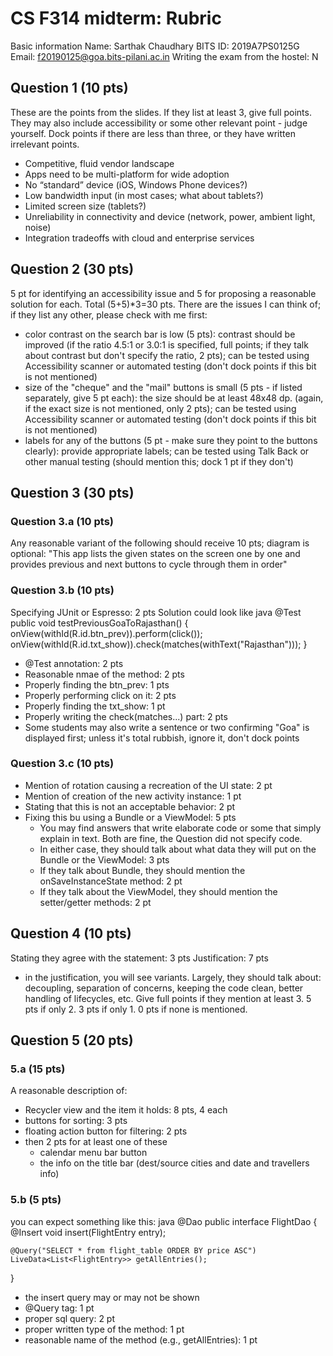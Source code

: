 # CS F314 midterm: Rubric
Basic information
Name: Sarthak Chaudhary
BITS ID: 2019A7PS0125G
Email: f20190125@goa.bits-pilani.ac.in
Writing the exam from the hostel: N
## Question 1 (10 pts)
These are the points from the slides. If they list at least 3, give full points. They may also include accessibility or some other relevant point - judge yourself. Dock points if there are less than three, or they have written irrelevant points.
- Competitive, fluid vendor landscape
- Apps need to be multi-platform for wide adoption
- No “standard” device (iOS, Windows Phone devices?)
- Low bandwidth input (in most cases; what about tablets?)
- Limited screen size (tablets?)
- Unreliability in connectivity and device (network, power, ambient light, noise)
- Integration tradeoffs with cloud and enterprise services
## Question 2 (30 pts)
5 pt for identifying an accessibility issue and 5 for proposing a reasonable solution for each. Total (5+5)*3=30 pts.
There are the issues I can think of; if they list any other, please check with me first:
- color contrast on the search bar is low (5 pts): contrast should be improved (if the ratio 4.5:1 or 3.0:1 is specified, full points; if they talk about contrast but don't specify the ratio, 2 pts); can be tested using Accessibility scanner or automated testing (don't dock points if this bit is not mentioned)
- size of the "cheque" and the "mail" buttons is small (5 pts - if listed separately, give 5 pt each): the size should be at least 48x48 dp. (again, if the exact size is not mentioned, only 2 pts); can be tested using Accessibility scanner or automated testing (don't dock points if this bit is not mentioned)
- labels for any of the buttons (5 pt - make sure they point to the buttons clearly): provide appropriate labels; can be tested using Talk Back or other manual testing (should mention this; dock 1 pt if they don't)
## Question 3 (30 pts)
### Question 3.a (10 pts)
Any reasonable variant of the following should receive 10 pts; diagram is optional:
"This app lists the given states on the screen one by one and provides previous and next buttons to cycle through them in order"
### Question 3.b (10 pts)
Specifying JUnit or Espresso: 2 pts
Solution could look like
java
@Test
public void testPreviousGoaToRajasthan() {
    onView(withId(R.id.btn_prev)).perform(click());
    onView(withId(R.id.txt_show)).check(matches(withText("Rajasthan")));
}
- @Test annotation: 2 pts
- Reasonable nmae of the method: 2 pts
- Properly finding the btn_prev: 1 pts
- Properly performing click on it: 2 pts
- Properly finding the txt_show: 1 pt
- Properly writing the check(matches...) part: 2 pts
- Some students may also write a sentence or two confirming "Goa" is displayed first; unless it's total rubbish, ignore it, don't dock points
### Question 3.c (10 pts)
- Mention of rotation causing a recreation of the UI state: 2 pt
- Mention of creation of the new activity instance: 1 pt
- Stating that this is not an acceptable behavior: 2 pt
- Fixing this bu using a Bundle or a ViewModel: 5 pts
  - You may find answers that write elaborate code or some that simply explain in text. Both are fine, the Question did not specify code.
  - In either case, they should talk about what data they will put on the Bundle or the ViewModel: 3 pts
  - If they talk about Bundle, they should mention the onSaveInstanceState method: 2 pt
  - If they talk about the ViewModel, they should mention the setter/getter methods: 2 pt
## Question 4 (10 pts)
Stating they agree with the statement: 3 pts
Justification: 7 pts
- in the justification, you will see variants. Largely, they should talk about: decoupling, separation of concerns, keeping the code clean, better handling of lifecycles, etc. Give full points if they mention at least 3. 5 pts if only 2. 3 pts if only 1. 0 pts if none is mentioned.
## Question 5 (20 pts)
### 5.a (15 pts)
A reasonable description of:
- Recycler view and the item it holds: 8 pts, 4 each
- buttons for sorting: 3 pts
- floating action button for filtering: 2 pts
- then 2 pts for at least one of these
  - calendar menu bar button
  - the info on the title bar (dest/source cities and date and travellers info)
### 5.b (5 pts)
you can expect something like this:
java
@Dao
public interface FlightDao {
    @Insert  void insert(FlightEntry entry);

    @Query("SELECT * from flight_table ORDER BY price ASC")
    LiveData<List<FlightEntry>> getAllEntries();
}
- the insert query may or may not be shown
- @Query tag: 1 pt
- proper sql query: 2 pt
- proper written type of the method: 1 pt
- reasonable name of the method (e.g., getAllEntries): 1 pt
